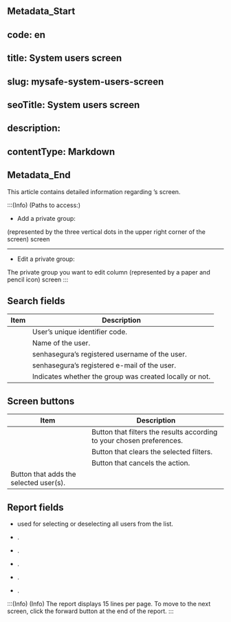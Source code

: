 ## Metadata_Start 
## code: en
## title: System users screen 
## slug: mysafe-system-users-screen 
## seoTitle: System users screen 
## description:  
## contentType: Markdown 
## Metadata_End
This article contains detailed information regarding ’s  screen.

:::(Info) (Paths to access:)

* Add a private group:

 (represented by the three vertical dots in the upper right corner of the screen)  screen

---

* Edit a private group:

 The private group you want to edit   column  (represented by a paper and pencil icon)  screen
:::

## Search fields


| Item | Description |
| --- | --- |
|  | User’s unique identifier code. |
|  | Name of the user. |
|  | senhasegura’s registered username of the user. |
|  | senhasegura’s registered e-mail of the user. |
|  | Indicates whether the group was created locally or not. |

## Screen buttons


| Item | Description |
| --- | --- |
|  | Button that filters the results according to your chosen preferences. |
|  | Button that clears the selected filters. |
|  | Button that cancels the action. |
| Button that adds the selected user(s). |

## Report fields


*  used for selecting or deselecting all users from the list.

* .

* .

* .

* .

* .

:::(Info) (Info)
The report displays 15 lines per page. To move to the next screen, click the forward button at the end of the report.
:::
